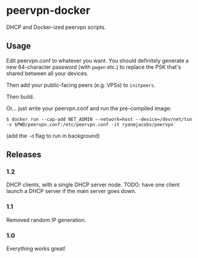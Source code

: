 # peervpn-docker

DHCP and Docker-ized peervpn scripts.

## Usage

Edit peervpn.conf to whatever you want. You should definitely generate a new
64-character password (with `pwgen` etc.) to replace the PSK that's shared
between all your devices.

Then add your public-facing peers (e.g. VPSs) to `initpeers`.

Then build.

Or... just write your peervpn.conf and run the pre-compiled image:

```console
$ docker run --cap-add NET_ADMIN --network=host --device=/dev/net/tun -v $PWD/peervpn.conf:/etc/peervpn.conf -it ryanmjacobs/peervpn`
```

(add the `-d` flag to run in background)

## Releases

### 1.2
DHCP clients, with a single DHCP server node. TODO: have one client launch a
DHCP server if the main server goes down.

### 1.1
Removed random IP generation.

### 1.0

Everything works great!
